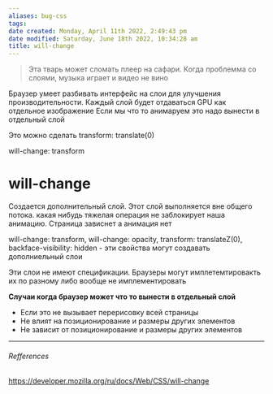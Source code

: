 ```yaml
---
aliases: bug-css
tags: 
date created: Monday, April 11th 2022, 2:49:43 pm
date modified: Saturday, June 18th 2022, 10:34:28 am
title: will-change
---
```


> Эта тварь может сломать плеер на сафари. Когда проблемма со слоями, музыка играет и видео не вино

Браузер умеет разбивать интерфейс на слои для улучшения производительности. Каждый слой будет отдаваться GPU как отдельное изображение
Если мы что то анимаруем это надо вынести в отдельный слой

Это можно сделать transform: translate(0)

will-change: transform

# will-change

Создается дополнительный слой. Этот слой выполняется вне общего потока. какая нибудь тяжелая операция не заблокирует наша анимацию. Страница зависнет а анимация нет

will-change: transform, will-change: opacity, transform: translateZ(0), backface-visibility: hidden - эти свойства могут создавать дополниельный слои

Эти слои не имеют спецификации. Браузеры могут имплетемтировакть их по разному либо вообще не имплементировать

**Случаи когда браузер может что то вынести в отдельный слой**
- Если это не вызывает перерисовку всей страницы
- Не влият на позиционирование и размеры других элементов
- Не зависит от позиционирование и размеры других элементов

---

###### Refferences

https://developer.mozilla.org/ru/docs/Web/CSS/will-change
